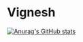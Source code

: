 # Vignesh

[![Anurag's GitHub stats](https://github-readme-stats.vercel.app/api?username=vigi30)](https://github.com/anuraghazra/github-readme-stats)
